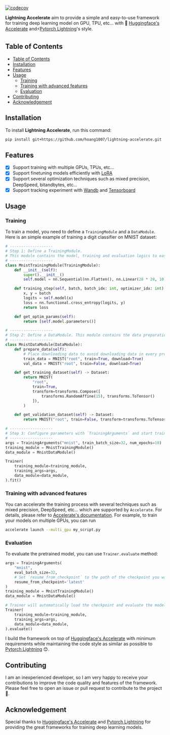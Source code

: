 [![codecov](https://codecov.io/gh/hoang1007/lightning-accelerate/graph/badge.svg?token=3Z1wNUpDbL)](https://codecov.io/gh/hoang1007/lightning-accelerate)

**Lightning Accelerate** aim to provide a simple and easy-to-use framework for training deep learning model on GPU, TPU, etc... with 🤗 [Huggingface's Accelerate](https://github.com/huggingface/accelerate) and⚡️[Pytorch Lightning](https://github.com/Lightning-AI/lightning)'s style.

## Table of Contents
- [Table of Contents](#table-of-contents)
- [Installation](#installation)
- [Features](#features)
- [Usage](#usage)
  - [Training](#training)
  - [Training with advanced features](#training-with-advanced-features)
  - [Evaluation](#evaluation)
- [Contributing](#contributing)
- [Acknowledgement](#acknowledgement)

## Installation
To install **Lightning Accelerate**, run this command:
```bash
pip install git+https://github.com/hoang1007/lightning-accelerate.git
```

## Features
- [x] Support training with multiple GPUs, TPUs, etc...
- [x] Support finetuning models efficiently with [LoRA](https://arxiv.org/abs/2106.09685)
- [x] Support several optimization techniques such as mixed precision, DeepSpeed, bitandbytes, etc...
- [x] Support tracking experiment with [Wandb](https://wandb.ai/site) and [Tensorboard](https://www.tensorflow.org/tensorboard) 

## Usage
### Training
To train a model, you need to define a `TrainingModule` and a `DataModule`. Here is an simple example of training a digit classifier on MNIST dataset:
```python
# -------------------
# Step 1: Define a TrainingModule.
# This module contains the model, training and evaluation logics to easy training with `Trainer` later.
# -------------------
class MnistTrainingModule(TrainingModule):
    def __init__(self):
        super().__init__()
        self.model = nn.Sequential(nn.Flatten(), nn.Linear(28 * 28, 10))

    def training_step(self, batch, batch_idx: int, optimizer_idx: int):
        x, y = batch
        logits = self.model(x)
        loss = nn.functional.cross_entropy(logits, y)
        return loss

    def get_optim_params(self):
        return [self.model.parameters()]

# -------------------
# Step 2: Define a DataModule. This module contains the data preparation logics such as downloading data, preprocessing, etc... and then is used to feed to the `TrainingModule` for training and evaluation.
# -------------------
class MnistDataModule(DataModule):
    def prepare_data(self):
        # Place downloading data to avoid downloading data in every process.
        train_data = MNIST("root", train=True, download=True)
        val_data = MNIST("root", train=False, download=True)

    def get_training_dataset(self) -> Dataset:
        return MNIST(
            "root",
            train=True,
            transform=transforms.Compose([
                transforms.RandomAffine(15), transforms.ToTensor()
            ]),
        )

    def get_validation_dataset(self) -> Dataset:
        return MNIST("root", train=False, transform=transforms.ToTensor())

# -------------------
# Step 3: Configure parameters with `TrainingArguments` and start training!
# -------------------
args = TrainingArguments("mnist", train_batch_size=32, num_epochs=10)
training_module = MnistTrainingModule()
data_module = MnistDataModule()

Trainer(
    training_module=training_module,
    training_args=args,
    data_module=data_module,
).fit()
```

### Training with advanced features
You can accelerate the training process with several techniques such as mixed precision, DeepSpeed, etc... which are supported by `Accelerate`. For details, please refer to [Accelerate's documentation](https://huggingface.co/docs/accelerate/).
For example, to train your models on multiple GPUs, you can run
```bash
accelerate launch --multi_gpu my_script.py
```

### Evaluation
To evaluate the pretrained model, you can use `Trainer.evaluate` method:
```python
args = TrainingArguments(
    "mnist",
    eval_batch_size=32,
    # Set `resume_from_checkpoint` to the path of the checkpoint you want to evaluate or set to `latest` to evaluate the latest checkpoint.
    resume_from_checkpoint='latest'
)
training_module = MnistTrainingModule()
data_module = MnistDataModule()

# Trainer will automatically load the checkpoint and evaluate the model.
Trainer(
    training_module=training_module,
    training_args=args,
    data_module=data_module,
).evaluate()
```

I build the framework on top of [Huggingface's Accelerate](https://github.com/huggingface/accelerate) with minimum requirements while maintaining the code style as similar as possible to [Pytorch Lightning](https://github.com/Lightning-AI/lightning) 😊.

## Contributing
I am an inexperienced developer, so I am very happy to receive your contributions to improve the code quality and features of the framework. Please feel free to open an issue or pull request to contribute to the project 🥰.

## Acknowledgement
Special thanks to [Huggingface's Accelerate](https://github.com/huggingface/accelerate) and [Pytorch Lightning](https://github.com/Lightning-AI/lightning) for providing the great frameworks for training deep learning models.
